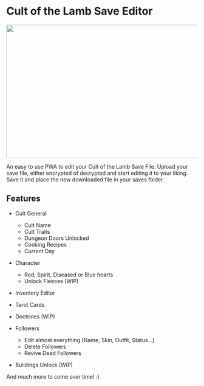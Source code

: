 # Cult of the Lamb Save Editor
<p align="center">
  <img src="https://user-images.githubusercontent.com/43356571/196006052-12910a6d-cb81-4349-92a9-8d108b3db876.png" width="700px" height="350px" align="center">
</p>

An easy to use PWA to edit your Cult of the Lamb Save File. Upload your save file, either encrypted of decrypted and start editing it to your liking. Save it and place the new downloaded file in your saves folder.

## Features

- Cult General
  - Cult Name
  - Cult Traits
  - Dungeon Doors Unlocked
  - Cooking Recipes
  - Current Day

- Character
  - Red, Spirit, Diseased or Blue hearts
  - Unlock Fleeces (WIP)

- Inventory Editor
- Tarot Cards
- Doctrines (WIP)
- Followers
  - Edit almost everything (Name, Skin, Outfit, Status...)
  - Delete Followers
  - Revive Dead Followers

- Buildings Unlock (WIP)

And much more to come over time! :)
